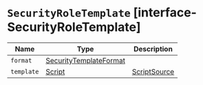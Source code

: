 # `SecurityRoleTemplate` [interface-SecurityRoleTemplate]

| Name | Type | Description |
| - | - | - |
| `format` | [SecurityTemplateFormat](./SecurityTemplateFormat.md) | &nbsp; |
| `template` | [Script](./Script.md) | [ScriptSource](./ScriptSource.md) | &nbsp; |
